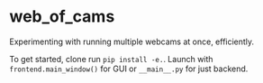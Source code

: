 # web_of_cams
 
Experimenting with running multiple webcams at once, efficiently.

To get started, clone run `pip install -e.`. Launch with `frontend.main_window()` for GUI or `__main__.py` for just backend.